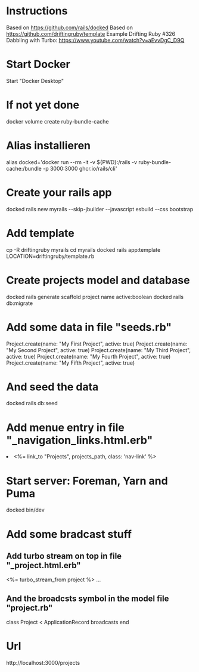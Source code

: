 # Instructions
Based on https://github.com/rails/docked
Based on https://github.com/driftingruby/template
Example Drifting Ruby #326 Dabbling with Turbo: https://www.youtube.com/watch?v=aEvvDgC_D9Q

# Start Docker
Start "Docker Desktop"

# If not yet done
docker volume create ruby-bundle-cache

# Alias installieren
alias docked='docker run --rm -it -v ${PWD}:/rails -v ruby-bundle-cache:/bundle -p 3000:3000 ghcr.io/rails/cli'

# Create your rails app
docked rails new myrails --skip-jbuilder --javascript esbuild --css bootstrap

# Add template
cp -R driftingruby myrails
cd myrails
docked rails app:template LOCATION=driftingruby/template.rb

# Create projects model and database
docked rails generate scaffold project name active:boolean
docked rails db:migrate

# Add some data in file "seeds.rb"
Project.create(name: "My First Project", active: true)
Project.create(name: "My Second Project", active: true)
Project.create(name: "My Third Project", active: true)
Project.create(name: "My Fourth Project", active: true)
Project.create(name: "My Fifth Project", active: true)

# And seed the data
docked rails db:seed

# Add menue entry in file "_navigation_links.html.erb"
<li class="nav-item me-4">
  <%= link_to "Projects", projects_path, class: 'nav-link' %>
</li>

# Start server: Foreman, Yarn and Puma
docked bin/dev

# Add some bradcast stuff
## Add turbo stream on top in file "_project.html.erb"
<%= turbo_stream_from project %>
...

## And the broadcsts symbol in the model file "project.rb"
class Project < ApplicationRecord
  broadcasts
end

# Url
http://localhost:3000/projects